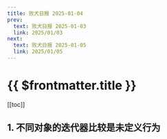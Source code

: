```yaml
---
title: 败犬日报 2025-01-04
prev:
  text: 败犬日报 2025-01-03
  link: 2025/01/03
next:
  text: 败犬日报 2025-01-05
  link: 2025/01/05
---
```


# {{ $frontmatter.title }}

[[toc]]

## 1. 不同对象的迭代器比较是未定义行为
